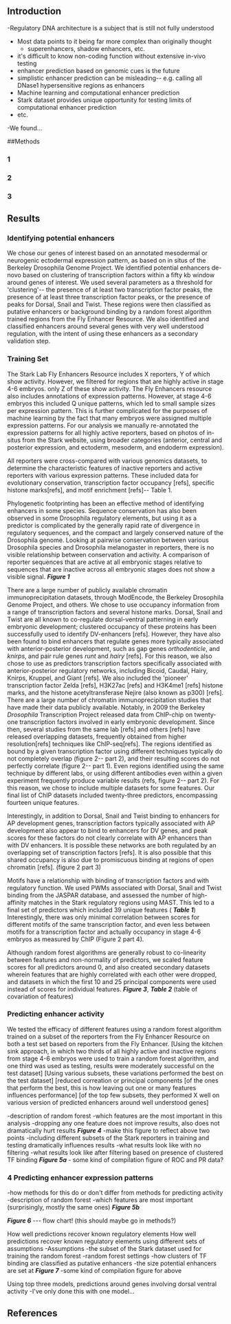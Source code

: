 ## Introduction


-Regulatory DNA architecture is a subject that is still not fully understood
- Most data points to it being far more complex than originally thought
	- superenhancers, shadow enhancers, etc.
- it's difficult to know non-coding function without extensive in-vivo testing
- enhancer prediction based on genomic cues is the future
- simplistic enhancer prediction can be misleading-- e.g. calling all DNase1 hypersensitive regions as enhancers
- Machine learning and computational enhancer prediction
- Stark dataset provides unique opportunity for testing limits of computational enhancer prediction
- etc. 


-We found...

##Methods

### 1

### 2

### 3


## Results  

### Identifying potential enhancers ###
We chose our genes of interest based on an annotated mesodermal or neurogenic ectodermal expression pattern, as based on in situs of the Berkeley Drosophila Genome Project. We identified potential enhancers de-novo based on clustering of transcription factors within a fifty kb window around genes of interest. We used several parameters as a threshold for 'clustering'-- the presence of at least two transcription factor peaks, the presence of at least three transcription factor peaks, or the presence of peaks for Dorsal, Snail and Twist. These regions were then classified as putative enhancers or background binding by a random forest algorithm trained regions from the Fly Enhancer Resource. We also identified and classified enhancers around several genes with very well understood regulation, with the intent of using these enhancers as a secondary validation step. 

### Training Set

The Stark Lab Fly Enhancers Resource includes X reporters, Y of which show activity. However, we filtered for regions that are highly active in stage 4-6 embryos. only Z of these show activity. The Fly Enhancers resource also includes annotations of expression patterns. However, at stage 4-6 embryos this included Q unique patterns, which led to small sample sizes per expression pattern. This is further complicated for the purposes of machine learning by the fact that many embryos were assigned multiple expression patterns. For our analysis we manually re-annotated the expression patterns for all highly active reporters, based on photos of in-situs from the Stark website, using broader categories (anterior, central and posterior expression, and ectoderm, mesoderm, and endoderm expression).

All reporters were cross-compared with various genomics datasets, to determine the characteristic features of inactive reporters and active reporters with various expression patterns. These included data for evolutionary conservation, transcription factor occupancy [refs], specific histone marks[refs], and motif enrichment [refs]-- Table 1. 

Phylogenetic footprinting has been an effective method of identifying enhancers in some species. Sequence conservation has also been observed in some Drosophila regulatory elements, but using it as a predictor is complicated by the generally rapid rate of divergence in regulatory sequences, and the compact and largely conserved nature of the Drosophila genome. Looking at pairwise conservation between various Drosophila species and Drosophila melanogaster in reporters, there is no visible relationship between conservation and activity. A comparison of reporter sequences that are active at all embryonic stages relative to sequences that are inactive across all embryonic stages does not show a visible signal. 
***Figure 1***

There are a large number of publicly available chromatin immunoprecipitation datasets, through ModEncode, the Berkeley Drosophila Genome Project, and others. We chose to use occupancy information from a range of transcription factors and several histone marks. Dorsal, Snail and Twist are all known to co-regulate dorsal-ventral patterning in early embryonic development; clustered occupancy of these proteins has been successfully used to identify DV-enhancers [refs]. However, they have also been found to bind enhancers that regulate genes more typically associated with anterior-posterior development, such as gap genes *orthodenticle*, and *knirps*, and pair rule genes *runt* and *hairy* [refs]. For this reason, we also chose to use as predictors transcription factors specifically associated with anterior-posterior regulatory networks, including Bicoid, Caudal, Hairy, Knirps, Kruppel, and Giant [refs]. We also included the 'pioneer' transcription factor Zelda [refs], H3K27ac [refs] and H3K4me1 [refs] histone marks, and the histone acetyltransferase Nejire (also known as p300) [refs]. There are a large number of chromatin immunoprecipitation studies that have made their data publicly available. Notably, in 2009 the Berkeley *Drosophila* Transcription Project released data from ChIP-chip on twenty-one transcription factors involved in early embryonic development. Since then, several studies from the same lab [refs] and others [refs] have released overlapping datasets, frequently obtained from higher resolution[refs] techniques like ChIP-seq[refs]. The regions identified as bound by a given transcription factor using different techniques typically do not completely overlap (figure 2-- part 2), and their resulting scores do not perfectly correlate (figure 2-- part 1). Even regions identified using the same technique by different labs, or using different antibodies even within a given experiment frequently produce variable results (refs, figure 2-- part 2). For this reason, we chose to include multiple datasets for some features. Our final list of ChIP datasets included twenty-three predictors, encompassing fourteen unique features. 

Interestingly, in addition to Dorsal, Snail and Twist binding to enhancers for AP development genes, transcription factors typically associated with AP development also appear to bind to enhancers for DV genes, and peak scores for these factors do not clearly correlate with AP enhancers than with DV enhancers. It is possible these networks are both regulated by an overlapping set of transcription factors [refs]. It is also possible that this shared occupancy is also due to promiscuous binding at regions of open chromatin [refs]. (figure 2 part 3)

Motifs have a relationship with binding of transcription factors and with regulatory function. We used PWMs associated with Dorsal, Snail and Twist binding from the JASPAR database, and assessed the number of high-affinity matches in the Stark regulatory regions using MAST. This led to a final set of predictors which included 39 unique features ( ***Table 1***) Interestingly, there was only minimal correlation between scores for different motifs of the same transcription factor, and even less between motifs for a transcription factor and actually occupancy in stage 4-6 embryos as measured by ChIP (Figure 2 part 4).

Although random forest algorithms are generally robust to co-linearity between features and non-normality of predictors, we scaled feature scores for all predictors around 0, and also created secondary datasets wherein features that are highly correlated with each other were dropped, and datasets in which the first 10 and 25 principal components were used instead of scores for individual features.
***Figure 3***, ***Table 2***
(table of covariation of features)


### Predicting enhancer activity
We tested the efficacy of different features using a random forest algorithm trained on a subset of the reporters from the Fly Enhancer Resource on both a test set based on reporters from the Fly Enhancer.
[Using the kitchen sink approach, in which two thirds of all highly active and inactive regions from stage 4-6 embryos were used to train a random forest algorithm, and one third was used as testing, results were moderately successful on the test dataset]
[Using various subsets, these variations performed the best on the test dataset]
[reduced correation or principal components 
[of the ones that perform the best, this is how leaving out one or many features influences performance]
[of the top few subsets, they performed X well on various version of predicted enhancers around well understood genes]

-description of random forest
-which features are the most important in this analysis
-dropping any one feature does not improve results, also does not dramatically hurt results
***Figure 4*** -make this figure to reflect above two points
-including different subsets of the Stark reporters in training and testing dramatically influences results
-what results look like with no filtering
-what results look like after filtering based on presence of clustered TF binding
***Figure 5a*** - some kind of compilation figure of ROC and PR data?

### 4 Predicting enhancer expression patterns
-how methods for this do or don't differ from methods for predicting activity
-description of random forest
-which features are most important (surprisingly, mostly the same ones)
***Figure 5b***

***Figure 6*** --- flow chart! (this should maybe go in methods?)

How well predictions recover known regulatory elements
How well predictions recover known regulatory elements using different sets of assumptions
-Assumptions
	-the subset of the Stark dataset used for training the random forest
	-random forest settings
	-how clusters of TF binding are classified as putative enhancers
	-the size potential enhancers are set at
***Figure 7*** -some kind of compilation figure for above 


Using top three models, predictions around genes involving dorsal ventral activity
-I've only done this with one model...


## References


















